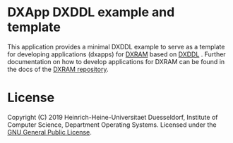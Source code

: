 # DXApp DXDDL example and template
This application provides a minimal DXDDL example to serve as a template for developing applications (dxapps) for
[DXRAM](https://github.com/hhu-bsinfo/dxram/) based on [DXDDL](https://github.com/hhu-bsinfo/dxddl) .
Further documentation on how to develop applications for DXRAM can be
found in the docs of the [DXRAM repository](https://github.com/hhu-bsinfo/dxram/).

# License
Copyright (C) 2019 Heinrich-Heine-Universitaet Duesseldorf, Institute of Computer Science, Department Operating Systems.
Licensed under the [GNU General Public License](LICENSE.md).
